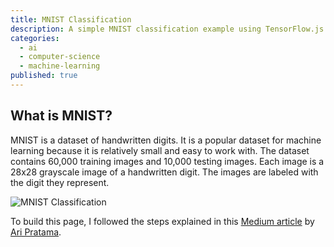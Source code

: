 ```yaml
---
title: MNIST Classification
description: A simple MNIST classification example using TensorFlow.js
categories:
  - ai
  - computer-science
  - machine-learning
published: true
---
```


<script>
  import MnistClassification from './mnist-classification/MnistClassification.svelte';
</script>

## What is MNIST?

MNIST is a dataset of handwritten digits. It is a popular dataset for machine learning because it is relatively small and easy to work with. The dataset contains 60,000 training images and 10,000 testing images. Each image is a 28x28 grayscale image of a handwritten digit. The images are labeled with the digit they represent.


![MNIST Classification](/img/mnist-examples.png)


To build this page, I followed the steps explained in this [Medium article](https://medium.com/ailab-telu/learn-and-play-with-tensorflow-js-part-3-dd31fcab4c4b) by [Ari Pratama](https://medium.com/@undeed).

<MnistClassification />
